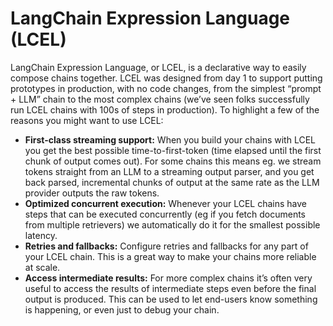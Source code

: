 # LangChain Expression Language (LCEL)

LangChain Expression Language, or LCEL, is a declarative way to easily compose chains together. LCEL was designed from day 1 to support putting prototypes in production, with no code changes, from the simplest “prompt + LLM” chain to the most complex chains (we’ve seen folks successfully run LCEL chains with 100s of steps in production). To highlight a few of the reasons you might want to use LCEL:

- **First-class streaming support:** When you build your chains with LCEL you get the best possible time-to-first-token (time elapsed until the first chunk of output comes out). For some chains this means eg. we stream tokens straight from an LLM to a streaming output parser, and you get back parsed, incremental chunks of output at the same rate as the LLM provider outputs the raw tokens.
- **Optimized concurrent execution:** Whenever your LCEL chains have steps that can be executed concurrently (eg if you fetch documents from multiple retrievers) we automatically do it for the smallest possible latency.
- **Retries and fallbacks:** Configure retries and fallbacks for any part of your LCEL chain. This is a great way to make your chains more reliable at scale.
- **Access intermediate results:** For more complex chains it’s often very useful to access the results of intermediate steps even before the final output is produced. This can be used to let end-users know something is happening, or even just to debug your chain.
